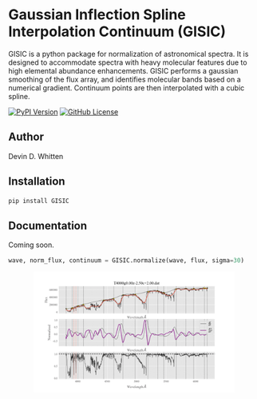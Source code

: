 Gaussian Inflection Spline Interpolation Continuum (GISIC)
==========================================================
GISIC is a python package for normalization of astronomical spectra.
It is designed to accommodate spectra with heavy molecular features due to high
elemental abundance enhancements.
GISIC performs a gaussian smoothing of the flux array, and identifies molecular bands based on a numerical gradient. Continuum points are then interpolated with a cubic spline.

[![PyPI Version](https://img.shields.io/badge/PyPi-1.4-green.svg)](https://pypi.org/project/GISIC/)
[![GitHub License](https://img.shields.io/badge/license-GPLv3-yellowgreen.svg)](http://www.gnu.org/copyleft/gpl.html)

Author
------
Devin D. Whitten

Installation
------------

```python
pip install GISIC
```


Documentation
-------------

Coming soon.

```python
wave, norm_flux, continuum = GISIC.normalize(wave, flux, sigma=30)
```
<!-- Animated GIF of AutoGUI -->
<img src="https://github.com/DevinWhitten/GISIC/blob/master/plots/continuum_animation.gif" width="80%"
style="display:block;margin: 0 auto;">
